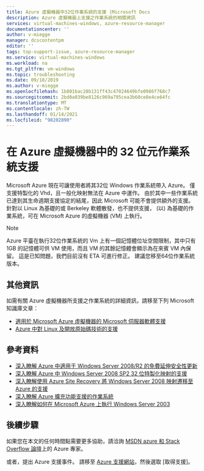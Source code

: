 ```yaml
---
title: Azure 虛擬機器中32位作業系統的支援 |Microsoft Docs
description: Azure 虛擬機器上支援之作業系統的相關資訊
services: virtual-machines-windows, azure-resource-manager
documentationcenter: ''
author: v-miegge
manager: dcscontentpm
editor: ''
tags: top-support-issue, azure-resource-manager
ms.service: virtual-machines-windows
ms.workload: na
ms.tgt_pltfrm: vm-windows
ms.topic: troubleshooting
ms.date: 09/18/2019
ms.author: v-miegge
ms.openlocfilehash: 1b801bac28b131ff43c47024649bfe0986f768c7
ms.sourcegitcommit: 2bd0a039be8126c969a795cea3b60ce8e4ce64fc
ms.translationtype: MT
ms.contentlocale: zh-TW
ms.lasthandoff: 01/14/2021
ms.locfileid: "98202890"
---
```

# <a name="support-for-32-bit-operating-systems-in-azure-virtual-machines"></a>在 Azure 虛擬機器中的 32 位元作業系統支援

Microsoft Azure 現在可讓使用者將其32位 Windows 作業系統帶入 Azure。 僅支援特製化的 Vhd，且一般化映射無法在 Azure 中運作。 由於其中一些作業系統已達到其生命週期支援協定的結尾，因此 Microsoft 可能不會提供額外的支援。 針對以 Linux 為基礎的或 Berkeley 軟體散發，也不提供支援， (以) 為基礎的作業系統，可在 Microsoft Azure 的虛擬機器 (VM) 上執行。

> [!NOTE]
> Azure 平臺在執行32位作業系統的 Vm 上有一個記憶體位址空間限制，其中只有1GB 的記憶體可供 VM 使用，而且 VM 的其餘記憶體會顯示為在來賓 VM 內保留。 這是已知問題，我們目前沒有 ETA 可進行修正。 建議您移至64位作業系統版本。
> 

## <a name="more-information"></a>其他資訊

如需有關 Azure 虛擬機器所支援之作業系統的詳細資訊，請移至下列 Microsoft 知識庫文章：

* [適用於 Microsoft Azure 虛擬機器的 Microsoft 伺服器軟體支援](https://support.microsoft.com/help/2721672/microsoft-server-software-support-for-microsoft-azure-virtual-machines)
* [Azure 中對 Linux 及開放原始碼技術的支援](https://support.microsoft.com/help/2941892/support-for-linux-and-open-source-technology-in-azure)

## <a name="references"></a>參考資料

* [深入瞭解 Azure 中適用于 Windows Server 2008/R2 的免費延伸安全性更新](https://www.microsoft.com/cloud-platform/windows-server-2008)
* [深入瞭解 Azure 中 Windows Server 2008 SP2 32 位特製化映射的支援](/windows-server/get-started/uploading-specialized-ws08-image-to-azure)
* [深入瞭解使用 Azure Site Recovery 將 Windows Server 2008 映射遷移至 Azure 的支援](../../site-recovery/migrate-tutorial-windows-server-2008.md)
* [深入瞭解 Azure 擴充功能支援的作業系統](https://support.microsoft.com/help/4078134/azure-extension-supported-operating-systems)
* [深入瞭解如何在 Microsoft Azure 上執行 Windows Server 2003](https://support.microsoft.com/help/3206074/running-windows-server-2003-on-microsoft-azure)

## <a name="next-steps"></a>後續步驟

如果您在本文的任何時間點需要更多協助，請洽詢 [MSDN azure 和 Stack Overflow 論壇](https://azure.microsoft.com/support/forums/)上的 Azure 專家。

或者，提出 Azure 支援事件。 請移至 [Azure 支援網站](https://azure.microsoft.com/support/options/)，然後選取 [取得支援]。
